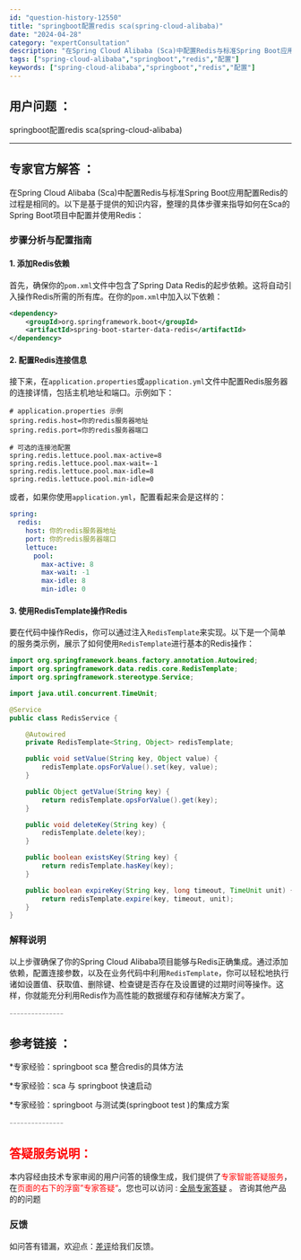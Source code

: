 ```yaml
---
id: "question-history-12550"
title: "springboot配置redis sca(spring-cloud-alibaba)"
date: "2024-04-28"
category: "expertConsultation"
description: "在Spring Cloud Alibaba (Sca)中配置Redis与标准Spring Boot应用配置Redis的过程是相同的。以下是基于提供的知识内容，整理的具体步骤来指导如何在Sca的Spring Boot项目中配置并使用Redis：### 步骤分析与配置指南#### 1. 添加Redis依"
tags: ["spring-cloud-alibaba","springboot","redis","配置"]
keywords: ["spring-cloud-alibaba","springboot","redis","配置"]
---
```


## 用户问题 ： 
 springboot配置redis sca(spring-cloud-alibaba) 

---------------
## 专家官方解答 ：

在Spring Cloud Alibaba (Sca)中配置Redis与标准Spring Boot应用配置Redis的过程是相同的。以下是基于提供的知识内容，整理的具体步骤来指导如何在Sca的Spring Boot项目中配置并使用Redis：

### 步骤分析与配置指南

#### 1. 添加Redis依赖
首先，确保你的`pom.xml`文件中包含了Spring Data Redis的起步依赖。这将自动引入操作Redis所需的所有库。在你的`pom.xml`中加入以下依赖：

```xml
<dependency>
    <groupId>org.springframework.boot</groupId>
    <artifactId>spring-boot-starter-data-redis</artifactId>
</dependency>
```

#### 2. 配置Redis连接信息
接下来，在`application.properties`或`application.yml`文件中配置Redis服务器的连接详情，包括主机地址和端口。示例如下：

```properties
# application.properties 示例
spring.redis.host=你的redis服务器地址
spring.redis.port=你的redis服务器端口

# 可选的连接池配置
spring.redis.lettuce.pool.max-active=8
spring.redis.lettuce.pool.max-wait=-1
spring.redis.lettuce.pool.max-idle=8
spring.redis.lettuce.pool.min-idle=0
```

或者，如果你使用`application.yml`，配置看起来会是这样的：

```yaml
spring:
  redis:
    host: 你的redis服务器地址
    port: 你的redis服务器端口
    lettuce:
      pool:
        max-active: 8
        max-wait: -1
        max-idle: 8
        min-idle: 0
```

#### 3. 使用RedisTemplate操作Redis
要在代码中操作Redis，你可以通过注入`RedisTemplate`来实现。以下是一个简单的服务类示例，展示了如何使用`RedisTemplate`进行基本的Redis操作：

```java
import org.springframework.beans.factory.annotation.Autowired;
import org.springframework.data.redis.core.RedisTemplate;
import org.springframework.stereotype.Service;

import java.util.concurrent.TimeUnit;

@Service
public class RedisService {

    @Autowired
    private RedisTemplate<String, Object> redisTemplate;

    public void setValue(String key, Object value) {
        redisTemplate.opsForValue().set(key, value);
    }

    public Object getValue(String key) {
        return redisTemplate.opsForValue().get(key);
    }

    public void deleteKey(String key) {
        redisTemplate.delete(key);
    }

    public boolean existsKey(String key) {
        return redisTemplate.hasKey(key);
    }

    public boolean expireKey(String key, long timeout, TimeUnit unit) {
        return redisTemplate.expire(key, timeout, unit);
    }
}
```

### 解释说明
以上步骤确保了你的Spring Cloud Alibaba项目能够与Redis正确集成。通过添加依赖，配置连接参数，以及在业务代码中利用`RedisTemplate`，你可以轻松地执行诸如设置值、获取值、删除键、检查键是否存在及设置键的过期时间等操作。这样，你就能充分利用Redis作为高性能的数据缓存和存储解决方案了。


<font color="#949494">---------------</font> 


## 参考链接 ：

*专家经验：springboot sca 整合redis的具体方法 
 
 *专家经验：sca 与 springboot 快速启动 
 
 *专家经验：springboot 与测试类(springboot test )的集成方案 


 <font color="#949494">---------------</font> 
 


## <font color="#FF0000">答疑服务说明：</font> 

本内容经由技术专家审阅的用户问答的镜像生成，我们提供了<font color="#FF0000">专家智能答疑服务</font>，在<font color="#FF0000">页面的右下的浮窗”专家答疑“</font>。您也可以访问 : [全局专家答疑](https://answer.opensource.alibaba.com/docs/intro) 。 咨询其他产品的的问题

### 反馈
如问答有错漏，欢迎点：[差评](https://ai.nacos.io/user/feedbackByEnhancerGradePOJOID?enhancerGradePOJOId=12643)给我们反馈。
